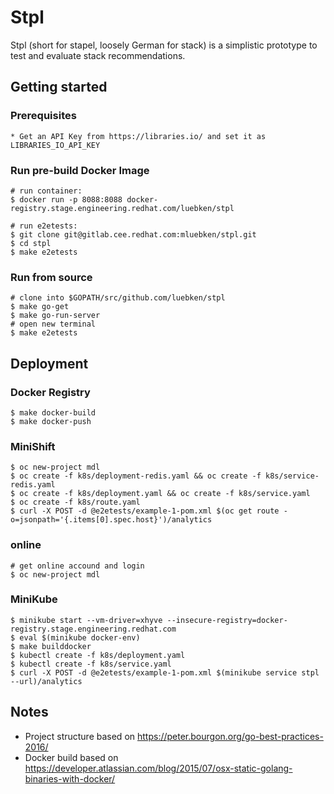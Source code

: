 # Stpl

Stpl (short for stapel, loosely German for stack) is a simplistic prototype to test and evaluate stack recommendations.

## Getting started

### Prerequisites

    * Get an API Key from https://libraries.io/ and set it as LIBRARIES_IO_API_KEY

### Run pre-build Docker Image

    # run container:
    $ docker run -p 8088:8088 docker-registry.stage.engineering.redhat.com/luebken/stpl

    # run e2etests:
    $ git clone git@gitlab.cee.redhat.com:mluebken/stpl.git
    $ cd stpl
    $ make e2etests

### Run from source
    # clone into $GOPATH/src/github.com/luebken/stpl
    $ make go-get
    $ make go-run-server
    # open new terminal
    $ make e2etests

## Deployment

### Docker Registry

    $ make docker-build
    $ make docker-push

### MiniShift

    $ oc new-project mdl
    $ oc create -f k8s/deployment-redis.yaml && oc create -f k8s/service-redis.yaml
    $ oc create -f k8s/deployment.yaml && oc create -f k8s/service.yaml
    $ oc create -f k8s/route.yaml
    $ curl -X POST -d @e2etests/example-1-pom.xml $(oc get route -o=jsonpath='{.items[0].spec.host}')/analytics

### online
    # get online accound and login
    $ oc new-project mdl

### MiniKube

    $ minikube start --vm-driver=xhyve --insecure-registry=docker-registry.stage.engineering.redhat.com
    $ eval $(minikube docker-env)
    $ make builddocker
    $ kubectl create -f k8s/deployment.yaml
    $ kubectl create -f k8s/service.yaml
    $ curl -X POST -d @e2etests/example-1-pom.xml $(minikube service stpl --url)/analytics

## Notes

* Project structure based on https://peter.bourgon.org/go-best-practices-2016/
* Docker build based on https://developer.atlassian.com/blog/2015/07/osx-static-golang-binaries-with-docker/